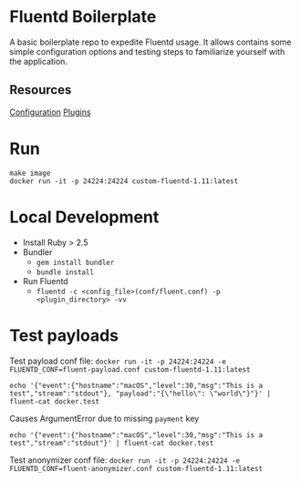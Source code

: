 # Fluentd Boilerplate
A basic boilerplate repo to expedite Fluentd usage. It allows contains some simple configuration options 
and testing steps to familiarize yourself with the application.

## Resources
[Configuration](https://docs.fluentd.org/configuration/config-file)
[Plugins](https://www.fluentd.org/plugins)

# Run
```
make image
docker run -it -p 24224:24224 custom-fluentd-1.11:latest
```

# Local Development
- Install Ruby > 2.5
- Bundler
    - `gem install bundler`
    - `bundle install`
- Run Fluentd
    - `fluentd -c <config_file>(conf/fluent.conf) -p <plugin_directory> -vv`

# Test payloads
Test payload conf file: `docker run -it -p 24224:24224 -e FLUENTD_CONF=fluent-payload.conf custom-fluentd-1.11:latest`
```
echo '{"event":{"hostname":"macOS","level":30,"msg":"This is a test","stream":"stdout"}, "payload":"{\"hello\": \"world\"}"}' | fluent-cat docker.test
```
Causes ArgumentError due to missing `payment` key
```
echo '{"event":{"hostname":"macOS","level":30,"msg":"This is a test","stream":"stdout"}' | fluent-cat docker.test
```

Test anonymizer conf file: `docker run -it -p 24224:24224 -e FLUENTD_CONF=fluent-anonymizer.conf custom-fluentd-1.11:latest`